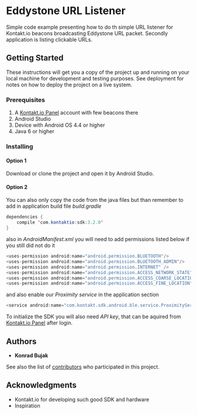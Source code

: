 # Eddystone URL Listener

Simple code example presenting how to do th simple URL listener for Kontakt.io beacons broadcasting Eddystone URL packet. Secondly application is listing clickable URLs.

## Getting Started

These instructions will get you a copy of the project up and running on your local machine for development and testing purposes. See deployment for notes on how to deploy the project on a live system.

### Prerequisites

1. A [Kontakt.io Panel](https://panel.kontakt.io/signin) account with few beacons there
2. Android Studio
3. Device with Android OS 4.4 or higher
4. Java 6 or higher

### Installing

#### Option 1

Download or clone the project and open it by Android Studio.

#### Option 2

You can also only copy the code from the java files but than remember to add in application build file *build.gradle*

```java
dependencies {
    compile 'com.kontaktio:sdk:3.2.0'
}
```

also in *AndroidManifest.xml* you will need to add permissions listed below if you still did not do it

```java
<uses-permission android:name="android.permission.BLUETOOTH"/>
<uses-permission android:name="android.permission.BLUETOOTH_ADMIN"/>
<uses-permission android:name="android.permission.INTERNET" />
<uses-permission android:name="android.permission.ACCESS_NETWORK_STATE"/>
<uses-permission android:name="android.permission.ACCESS_COARSE_LOCATION"/>
<uses-permission android:name="android.permission.ACCESS_FINE_LOCATION"/>
```

and also enable our *Proximity service* in the application section

```java
<service android:name="com.kontakt.sdk.android.ble.service.ProximityService" android:exported="false"/>
```

To initialize the SDK you will also need *API key*, that can be aquired from [Kontakt.io Panel](https://panel.kontakt.io/signin) after login.

## Authors

* **Konrad Bujak**

See also the list of [contributors](https://github.com/konradkontakt/ExtendedAndroidSDKSample/graphs/contributors) who participated in this project.

## Acknowledgments

* Kontakt.io for developing such good SDK and hardware
* Inspiration
